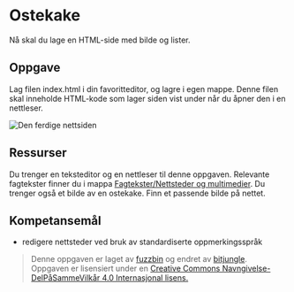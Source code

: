 Ostekake
========
Nå skal du lage en HTML-side med bilde og lister.

Oppgave
-------
Lag filen index.html i din favoritteditor, og lagre i egen mappe. Denne filen
skal inneholde HTML-kode som lager siden vist under når du åpner den i en nettleser.

![Den ferdige nettsiden](https://github.com/bitjungle/IT1/blob/master/Bilder/ostekake.png)

Ressurser
---------
Du trenger en teksteditor og en nettleser til denne oppgaven. Relevante fagtekster finner du i mappa [Fagtekster/Nettsteder og multimedier](https://github.com/bitjungle/IT1/tree/master/Fagtekster/Nettsteder%20og%20multimedier).
Du trenger også et bilde av en ostekake. Finn et passende bilde på nettet.

Kompetansemål
-------------
* redigere nettsteder ved bruk av standardiserte oppmerkingsspråk

>Denne oppgaven er laget av [fuzzbin](https://github.com/fuzzbin) og endret av [bitjungle](https://github.com/bitjungle).  
>Oppgaven er lisensiert under en
>[Creative Commons Navngivelse-DelPåSammeVilkår 4.0 Internasjonal lisens.
](http://creativecommons.org/licenses/by-sa/4.0/)
